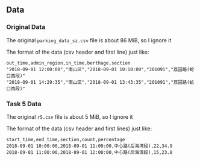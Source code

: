## Data

### Original Data

The original `parking_data_sz.csv` file is about 86 MiB, so I ignore it

The format of the data (csv header and first line) just like:

```csv
out_time,admin_region,in_time,berthage,section
"2018-09-01 12:00:00","南山区","2018-09-01 10:10:00","201091","荔园路(蛇口西段)"
"2018-09-01 14:29:35","南山区","2018-09-01 13:43:35","201091","荔园路(蛇口西段)"
```

### Task 5 Data

The original `r5.csv` file is about 5 MiB, so I ignore it

The format of the data (csv header and first lines) just like:

```csv
start_time,end_time,section,count,percentage
2018-09-01 10:00:00,2018-09-01 11:00:00,中心路(后海湾段),22,34.9
2018-09-01 11:00:00,2018-09-01 12:00:00,中心路(后海湾段),15,23.8
```
